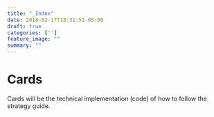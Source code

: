 ```yaml
---
title: "_Index"
date: 2018-02-17T18:31:51-05:00
draft: true
categories: ['']
feature_image: ""
summary: ""
---
```


# Cards

Cards will be the technical implementation (code) of how to follow the strategy guide.